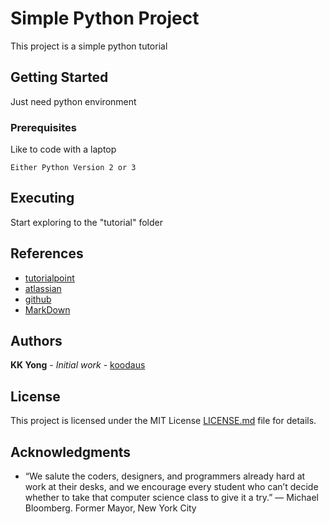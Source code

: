 # Simple Python Project 

This project is a simple python tutorial 


## Getting Started

Just need python environment 
  

### Prerequisites

Like to code with a laptop 

```
Either Python Version 2 or 3
```

## Executing 

Start exploring to the "tutorial" folder


## References

- [tutorialpoint](https://www.tutorialspoint.com/git/git_basic_concepts.htm)
- [atlassian](https://www.atlassian.com/git/tutorials/setting-up-a-repository)
- [github](https://guides.github.com/activities/hello-world/)
- [MarkDown](https://guides.github.com/features/mastering-markdown/)


## Authors

**KK Yong** - *Initial work* - [koodaus](https://github.com/kehkok)


## License

This project is licensed under the MIT License [LICENSE.md](LICENSE.md) file 
for details.


## Acknowledgments

* “We salute the coders, designers, and programmers already hard at work at 
their desks, and we encourage every student who can’t decide whether to take 
that computer science class to give it a try.” — Michael Bloomberg. Former 
Mayor, New York City




